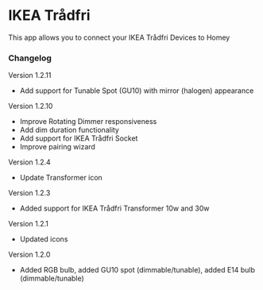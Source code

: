 # IKEA Trådfri

This app allows you to connect your IKEA Trådfri Devices to Homey

### Changelog
Version 1.2.11
* Add support for Tunable Spot (GU10) with mirror (halogen) appearance

Version 1.2.10
* Improve Rotating Dimmer responsiveness
* Add dim duration functionality
* Add support for IKEA Trådfri Socket
* Improve pairing wizard

Version 1.2.4
* Update Transformer icon

Version 1.2.3
* Added support for IKEA Trådfri Transformer 10w and 30w

Version 1.2.1
* Updated icons

Version 1.2.0
* Added RGB bulb, added GU10 spot (dimmable/tunable), added E14 bulb (dimmable/tunable)
